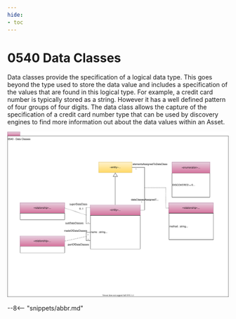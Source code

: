 ```yaml
---
hide:
- toc
---
```


<!-- SPDX-License-Identifier: CC-BY-4.0 -->
<!-- Copyright Contributors to the ODPi Egeria project. -->

# 0540 Data Classes

Data classes provide the specification of a logical data type.
This goes beyond the type used to store the data value and
includes a specification of the values that are found in this
logical type.  For example, a credit card number is typically
stored as a string.  However it has a well defined pattern of
four groups of four digits.  The data class allows the capture of
the specification of a credit card number type that can be used
by discovery engines to find more information out about
the data values within an Asset.

![UML](0540-Data-Classes.svg)


--8<-- "snippets/abbr.md"

